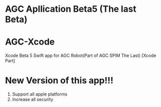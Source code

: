 # AGC Apllication Beta5 (The last Beta)
# AGC-Xcode
Xcode Beta 5 Swift app for AGC Robot(Part of AGC SPIM The Last) [Xcode Part]
# New Version of this app!!!
1) Support all apple platforms 
2) Increase all security 
